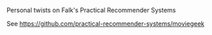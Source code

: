 Personal twists on Falk's Practical Recommender Systems

See https://github.com/practical-recommender-systems/moviegeek
